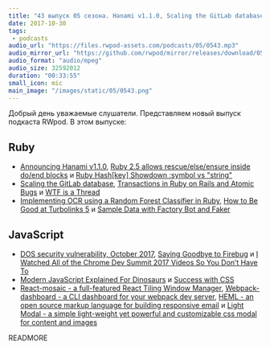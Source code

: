 ```yaml
---
title: "43 выпуск 05 сезона. Hanami v1.1.0, Scaling the GitLab database, Modern JavaScript Explained For Dinosaurs, React-mosaic, HEML и прочее"
date: 2017-10-30
tags:
 - podcasts
audio_url: "https://files.rwpod-assets.com/podcasts/05/0543.mp3"
audio_mirror_url: "https://github.com/rwpod/mirror/releases/download/05.43/0543.mp3"
audio_format: "audio/mpeg"
audio_size: 32592012
duration: "00:33:55"
small_icon: mic
main_image: "/images/static/05/0543.png"
---
```


Добрый день уважаемые слушатели. Представляем новый выпуск подкаста RWpod. В этом выпуске:

## Ruby

 - [Announcing Hanami v1.1.0](http://hanamirb.org/blog/2017/10/25/annoucing-hanami-110.html), [Ruby 2.5 allows rescue/else/ensure inside do/end blocks](https://blog.bigbinary.com/2017/10/24/ruby-2.5-allows-rescue-inside-do-end-blocks) и [Ruby Hash[key] Showdown :symbol vs "string"](https://medium.com/@gorbikoff/ruby-hash-key-showdown-symbol-vs-string-c0655afbcfca)
 - [Scaling the GitLab database](https://about.gitlab.com/2017/10/02/scaling-the-gitlab-database/), [Transactions in Ruby on Rails and Atomic Bugs](https://ksylvest.com/posts/2017-10-27/transactions-in-ruby-on-rails-and-atomic-bugs) и [WTF is a Thread](https://www.schneems.com/2017/10/23/wtf-is-a-thread/)
 - [Implementing OCR using a Random Forest Classifier in Ruby](https://www.practicalai.io/implementing-ocr-using-random-forest-classifier-ruby/), [How to Be Good at Turbolinks 5](https://chase.pursu.es/how-to-be-good-at-turbolinks-5.html) и [Sample Data with Factory Bot and Faker](https://www.driftingruby.com/episodes/sample-data-with-factory-bot-and-faker)

## JavaScript

 - [DOS security vulnerability, October 2017](https://nodejs.org/en/blog/vulnerability/oct-2017-dos/), [Saying Goodbye to Firebug](https://hacks.mozilla.org/2017/10/saying-goodbye-to-firebug/) и [I Watched All of the Chrome Dev Summit 2017 Videos So You Don’t Have To](https://redfin.engineering/i-watched-all-of-the-chrome-dev-summit-2017-videos-so-you-dont-have-to-9b62a593c3cb)
 - [Modern JavaScript Explained For Dinosaurs](https://medium.com/@peterxjang/modern-javascript-explained-for-dinosaurs-f695e9747b70) и [Success with CSS](https://medium.com/samsung-internet-dev/success-with-css-33215f481422)
 - [React-mosaic - a full-featured React Tiling Window Manager](https://palantir.github.io/react-mosaic/), [Webpack-dashboard - a CLI dashboard for your webpack dev server](https://github.com/FormidableLabs/webpack-dashboard), [HEML - an open source markup language for building responsive email](https://heml.io/) и [Light Modal - a simple light-weight yet powerful and customizable css modal for content and images](https://hunzaboy.github.io/Light-Modal/)

READMORE
